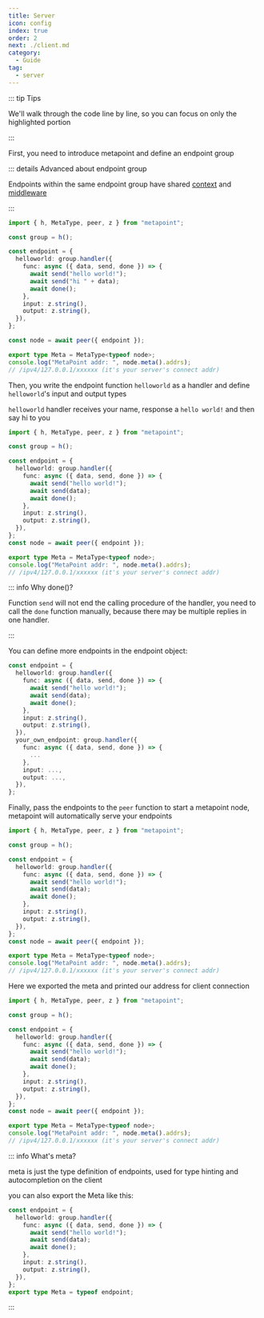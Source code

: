 ```yaml
---
title: Server
icon: config
index: true
order: 2
next: ./client.md
category:
  - Guide
tag:
  - server
---
```


::: tip Tips

We'll walk through the code line by line, so you can focus on only the
highlighted portion

:::

First, you need to introduce metapoint and define an endpoint group

::: details Advanced about endpoint group

Endpoints within the same endpoint group have shared
[context](../../advance/channel.md) and
[middleware](../../advance/middleware.md)

:::

```ts {1-3}
import { h, MetaType, peer, z } from "metapoint";

const group = h();

const endpoint = {
  helloworld: group.handler({
    func: async ({ data, send, done }) => {
      await send("hello world!");
      await send("hi " + data);
      await done();
    },
    input: z.string(),
    output: z.string(),
  }),
};

const node = await peer({ endpoint });

export type Meta = MetaType<typeof node>;
console.log("MetaPoint addr: ", node.meta().addrs);
// /ipv4/127.0.0.1/xxxxxx (it's your server's connect addr)
```

Then, you write the endpoint function `helloworld` as a handler and define
`helloworld`'s input and output types

`helloworld` handler receives your name, response a `hello world!` and then say
hi to you

```ts {6-14}
import { h, MetaType, peer, z } from "metapoint";

const group = h();

const endpoint = {
  helloworld: group.handler({
    func: async ({ data, send, done }) => {
      await send("hello world!");
      await send(data);
      await done();
    },
    input: z.string(),
    output: z.string(),
  }),
};
const node = await peer({ endpoint });

export type Meta = MetaType<typeof node>;
console.log("MetaPoint addr: ", node.meta().addrs);
// /ipv4/127.0.0.1/xxxxxx (it's your server's connect addr)
```

::: info Why done()?

Function `send` will not end the calling procedure of the handler, you need to
call the `done` function manually, because there may be multiple replies in one
handler.

:::

You can define more endpoints in the endpoint object:

```ts {11-17}
const endpoint = {
  helloworld: group.handler({
    func: async ({ data, send, done }) => {
      await send("hello world!");
      await send(data);
      await done();
    },
    input: z.string(),
    output: z.string(),
  }),
  your_own_endpoint: group.handler({
    func: async ({ data, send, done }) => {
      ...
    },
    input: ...,
    output: ...,
  }),
};
```

Finally, pass the endpoints to the `peer` function to start a metapoint node,
metapoint will automatically serve your endpoints

```ts {16}
import { h, MetaType, peer, z } from "metapoint";

const group = h();

const endpoint = {
  helloworld: group.handler({
    func: async ({ data, send, done }) => {
      await send("hello world!");
      await send(data);
      await done();
    },
    input: z.string(),
    output: z.string(),
  }),
};
const node = await peer({ endpoint });

export type Meta = MetaType<typeof node>;
console.log("MetaPoint addr: ", node.meta().addrs);
// /ipv4/127.0.0.1/xxxxxx (it's your server's connect addr)
```

Here we exported the meta and printed our address for client connection

```ts {18-19}
import { h, MetaType, peer, z } from "metapoint";

const group = h();

const endpoint = {
  helloworld: group.handler({
    func: async ({ data, send, done }) => {
      await send("hello world!");
      await send(data);
      await done();
    },
    input: z.string(),
    output: z.string(),
  }),
};
const node = await peer({ endpoint });

export type Meta = MetaType<typeof node>;
console.log("MetaPoint addr: ", node.meta().addrs);
// /ipv4/127.0.0.1/xxxxxx (it's your server's connect addr)
```

::: info What's meta?

meta is just the type definition of endpoints, used for type hinting and
autocompletion on the client

you can also export the Meta like this:

```ts {12}
const endpoint = {
  helloworld: group.handler({
    func: async ({ data, send, done }) => {
      await send("hello world!");
      await send(data);
      await done();
    },
    input: z.string(),
    output: z.string(),
  }),
};
export type Meta = typeof endpoint;
```

:::
